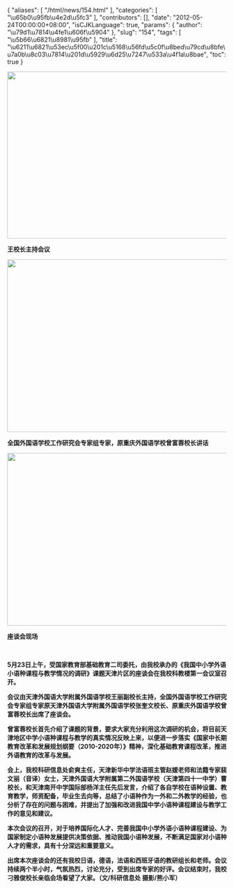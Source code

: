 {
    "aliases": [
        "/html/news/154.html"
    ],
    "categories": [
        "\u65b0\u95fb\u4e2d\u5fc3"
    ],
    "contributors": [],
    "date": "2012-05-24T00:00:00+08:00",
    "isCJKLanguage": true,
    "params": {
        "author": "\u79d1\u7814\u4fe1\u606f\u5904"
    },
    "slug": "154",
    "tags": [
        "\u5b66\u6821\u8981\u95fb"
    ],
    "title": "\u6211\u6821\u53ec\u5f00\u201c\u5168\u56fd\u5c0f\u8bed\u79cd\u8bfe\u7a0b\u8c03\u7814\u201d\u5929\u6d25\u7247\u533a\u4f1a\u8bae",
    "toc": true
}

**<img
    src="https://cdn.tfls.online/mirror/full/d05af7e8783ebf84dc1d1483ce12c6847db94e96.jpg"
    style="display:block;margin-left:auto;margin-right:auto;"
    decoding="async"
    fetchpriority="auto"
    loading="lazy"
    height="384"
    width="600"
/>**




**王校长主持会议**




**<img
    src="https://cdn.tfls.online/mirror/full/1daf1d94b886b51bfeba8d4c1eecd34d3acba46a.jpg"
    style="display:block;margin-left:auto;margin-right:auto;"
    decoding="async"
    fetchpriority="auto"
    loading="lazy"
    height="397"
    width="600"
/>**




**全国外国语学校工作研究会专家组专家，原重庆外国语学校曾富蓉校长讲话**




**<img
    src="https://cdn.tfls.online/mirror/full/f7f81159a42dd3d88291c930bd270ce13008ad8c.jpg"
    style="display:block;margin-left:auto;margin-right:auto;"
    decoding="async"
    fetchpriority="auto"
    loading="lazy"
    height="397"
    width="600"
/>**




**座谈会现场**




  




**5月23日上午，受国家教育部基础教育二司委托，由我校承办的《我国中小学外语小语种课程与教学情况的调研》课题天津片区的座谈会在我校科教楼第一会议室召开。**




**会议由天津外国语大学附属外国语学校王丽副校长主持，全国外国语学校工作研究会专家组专家原天津外国语大学附属外国语学校张奎文校长、原重庆外国语学校曾富蓉校长出席了座谈会。**




**曾富蓉校长首先介绍了课题的背景，要求大家充分利用这次调研的机会，将目前天津地区中学小语种课程与教学的真实情况反映上来，以便进一步落实《国家中长期教育改革和发展规划纲要（2010-2020年）》精神，深化基础教育课程改革，推进外语教育的改革与发展。**




**会上，我校科研信息处俞爽主任，天津新华中学法语班主管赵媛老师和法籍专家裴文丽（音译）女士，天津外国语大学附属第二外国语学校（天津第四十一中学）曹校长，和天津南开中学国际部杨洋主任先后发言，介绍了各自学校在语种设置、教育教学，师资配备，毕业生去向等，总结了小语种作为一外和二外教学的经验，也分析了存在的问题与困难，并提出了加强和改进我国中学小语种课程建设与教学工作的意见和建议。**




**本次会议的召开，对于培养国际化人才、完善我国中小学外语小语种课程建设、为国家制定小语种发展提供决策依据、推动我国小语种发展，不断满足国家对小语种人才的需求，具有十分深远和重要意义。**




**出席本次座谈会的还有我校日语，德语，法语和西班牙语的教研组长和老师。会议持续两个半小时，气氛热烈，讨论充分，受到出席专家的好评。会议结束时，我校刁雅俊校长亲临会场看望了大家。（文/科研信息处 摄影/熊小军）**


